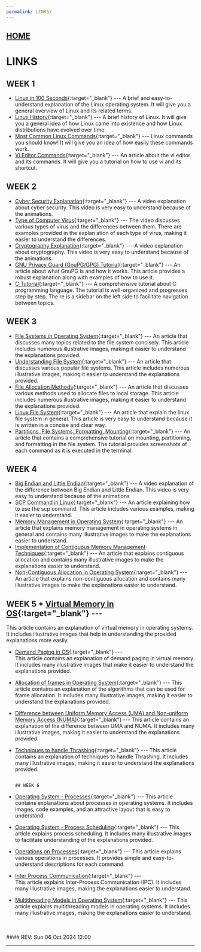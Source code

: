 ```yaml
---
permalink: LINKS/
---
```


## [HOME](../)

# LINKS

## WEEK 1
* [Linux in 100 Seconds](https://youtu.be/rrB13utjYV4?si=g89LtAYMi4zTB-re){:target="_blank"} ---
  A brief and easy-to-understand explanation of the Linux operating system. It will give you a general overview of Linux and its related terms.
* [Linux History](https://youtu.be/ShcR4Zfc6Dw?si=l9-5XxWNmRdAVCqn){:target="_blank"} ---
  A brief history of Linux. It will give you a general idea of how Linux came into existence and how Linux distributions have evolved over time.
* [Most Common Linux Commands](https://youtu.be/gd7BXuUQ91w?si=Sw5Cl6SAtg5KDzsM){:target="_blank"} ---
  Linux commands you should know! It will give you an idea of how easily these commands work.
* [Vi Editor Commands](https://www.redhat.com/sysadmin/introduction-vi-editor){:target="_blank"} ---
  An article about the vi editor and its commands. It will give you a tutorial on how to use vi and its shortcut.

## WEEK 2
* [Cyber Security Explanation](https://youtu.be/inWWhr5tnEA?si=O1F0fIS9tajL_a-d){:target="_blank"} ---
  A video explanation about cyber security. This video is very easy to understand because of the animations.
* [Type of Computer Virus](https://youtu.be/VJFaO2-zsCU?si=XK3xwlNz9cHRy58-){:target="_blank"} ---
  The video discusses various types of virus and the differences between them. There are examples provided in the explan  ation of each type of virus, making it easier to understand the differences.
* [Cryptography Explanation](https://youtu.be/6_Cxj5WKpIw?si=RCeOnpUQAQbH5gzC){:target="_blank"} ---
  A video explanation about cryptography. This video is very easy to understand because of the animations.
* [GNU Privacy Guard (GnuPG/GPG) Tutorial](https://medium.com/kode-dan-kodean/belajar-memakai-gnu-privacy-guard-gnupg-gpg-3944e19dba91){:target="_blank"} ---
  An article about what GnuPG is and how it works. This article provides a robust explanation along with examples of how  to use it.
* [C Tutorial](https://www.w3schools.com/c/index.php){:target="_blank"} ---
  A comprehensive tutorial about C programming language. The tutorial is well-organized and progresses step by step. The  re is a sidebar on the left side to facilitate navigation between topics.

## WEEK 3
* [File Systems in Operating System](https://www.geeksforgeeks.org/file-systems-in-operating-system/){:target="_blank"} ---
  An article that discusses many topics related to the file system concisely. This article includes numerous illustrative images, making it easier to understand the explanations provided.
* [Understanding File System](https://www.geeksforgeeks.org/understanding-file-system/){:target="_blank"} ---
  An article that discusses various popular file systems. This article includes numerous illustrative images, making it easier to understand the explanations provided. 
* [File Allocation Methods](https://www.geeksforgeeks.org/file-allocation-methods/){:target="_blank"} ---
  An article that discusses various methods used to allocate files to local storage. This article includes numerous illustrative images, making it easier to understand the explanations provided.
* [Linux File System](https://www.javatpoint.com/linux-file-system){:target="_blank"} ---
  An article that explain the linux file system in general. This article is very easy to understand because it is written in a concise and clear way.
* [Partitions, File Systems, Formatting, Mounting](https://www.physics.udel.edu/~bnikolic/teaching/phys660/RUTE/rute/node22.html){:target="_blank"} ---
  An article that contains a comprehensive tutorial on mounting, partitioning, and formatting in the file system. The tutorial provides screenshots of each command as it is executed in the terminal.

## WEEK 4
* [Big Endian and Little Endian](https://www.youtube.com/watch?v=jhErugDB-34){:target="_blank"} ---
   A video explanation of the difference between Big Endian and Little Endian. This video is very easy to understand because of the animations
* [SCP Command in Linux](https://www.geeksforgeeks.org/scp-command-in-linux-with-examples/){:target="_blank"} ---
  An article explaining how to use the scp command. This article includes various examples, making it easier to understand.
* [Memory Management in Operating System](https://www.geeksforgeeks.org/memory-management-in-operating-system/){:target="_blank"} ---
  An article that explains memory management in operating systems in general and contains many illustrative images to make the explanations easier to understand.
* [Implementation of Contiguous Memory Management Techniques](https://www.geeksforgeeks.org/implementation-of-contiguous-memory-management-techniques/){:target="_blank"} ---
  An article that explains contiguous allocation and contains many illustrative images to make the explanations easier to understand.
* [Non-Contiguous Allocation in Operating System](https://www.geeksforgeeks.org/non-contiguous-allocation-in-operating-system/){:target="_blank"} ---
   An article that explains non-contiguous allocation and contains many illustrative images to make the explanations easier to understand.

## WEEK 5                                                                        * [Virtual Memory in OS](https://www.javatpoint.com/os-virtual-memory){:target="_blank"} ---                                                                    
  This article contains an explanation of virtual memory in operating systems. It includes illustrative images that help in understanding the provided explanations more easily.                    
* [Demand Paging in OS](https://www.javatpoint.com/os-demand-paging){:target="_blank"} ---  
  This article contains an explanation of demand paging in virtual memory. It includes many illustrative images that make it easier to understand the explanations provided.
* [Allocation of frames in Operating System](https://www.geeksforgeeks.org/operating-system-allocation-frames/){:target="_blank"} ---
  This article contains an explanation of the algorithms that can be used for frame allocation. It includes many illustrative images, making it easier to understand the explanations provided.
* [Difference between Uniform Memory Access (UMA) and Non-uniform Memory Access (NUMA)](https://www.geeksforgeeks.org/difference-between-uniform-memory-access-uma-and-non-uniform-memory-access-numa/){:target="_blank"} ---                        This article contains an explanation of the difference between UMA and NUMA. It includes many illustrative images, making it easier to understand the explanations provided.
* [Techniques to handle Thrashing](https://www.geeksforgeeks.org/techniques-to-handle-thrashing/){:target="_blank"} ---
  This article contains an explanation of techniques to handle Thrashing. It includes many illustrative images, making it easier to understand the explanations provided.

                                                                                       ## WEEK 6                                                                        
* [Operating System - Processes](https://www.tutorialspoint.com/operating_system/os_processes.htm){:target="_blank"} ---                                                        This article contains explanations about processes in operating systems. It includes images, code examples, and an attractive layout that is easy to understand.
* [Operating System - Process Scheduling](https://www.tutorialspoint.com/operating_system/os_process_scheduling.htm){:target="_blank"} ---
  This article explains process scheduling. It includes many illustrative images to facilitate understanding of the explanations provided.
* [Operations on Processes](https://www.geeksforgeeks.org/operations-on-processes/){:target="_blank"} ---
  This article explains various operations in processes. It provides simple and easy-to-understand descriptions for each command.
* [Inter Process Communication](https://www.javatpoint.com/what-is-inter-process-communication){:target="_blank"} ---                        
  This article explains Inter-Process Communication (IPC). It includes many illustrative images, making the explanations easier to understand.
* [Multithreading Models in Operating System](https://www.javatpoint.com/multithreading-models-in-operating-system){:target="_blank"} ---
  This article explains multithreading models in operating systems. It includes many illustrative images, making the explanations easier to understand.                    
<br>
<br>
#### REV: Sun 06 Oct 2024 12:00
<hr>

